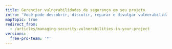 ```yaml
---
title: Gerenciar vulnerabilidades de segurança em seu projeto
intro: 'Você pode descobrir, discutir, reparar e divulgar vulnerabilidades de segurança em seus repositórios.'
mapTopic: true
redirect_from:
  - /articles/managing-security-vulnerabilities-in-your-project
versions:
  free-pro-team: '*'
---
```


